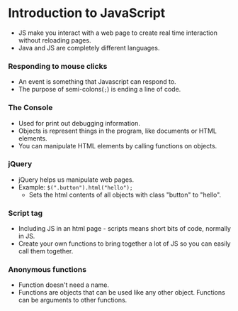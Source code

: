# Introduction to JavaScript
- JS make you interact with a web page to create real time interaction without reloading pages.
- Java and JS are completely different languages.

### Responding to mouse clicks
- An event is something that Javascript can respond to.
- The purpose of semi-colons(`;`) is ending a line of code.

### The Console
- Used for print out debugging information.
- Objects is represent things in the program, like documents or HTML elements.
- You can manipulate HTML elements by calling functions on objects.

### jQuery
- jQuery helps us manipulate web pages.
- Example:
    `$(".button").html("hello");`
    - Sets the html contents of all objects with class "button" to "hello".

### Script tag
- Including JS in an html page - scripts means short bits of code, normally in JS.
- Create your own functions to bring together a lot of JS so you can easily call them together.

### Anonymous functions
- Function doesn't need a name.
- Functions are objects that can be used like any other object. Functions can be arguments to other functions.
